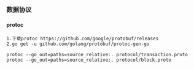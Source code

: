 ### 数据协议


#### protoc
    1.下载protoc https://github.com/google/protobuf/releases 
    2.go get -u github.com/golang/protobuf/protoc-gen-go

    protoc --go_out=paths=source_relative:. protocol/transaction.proto
    protoc --go_out=paths=source_relative:. protocol/block.proto